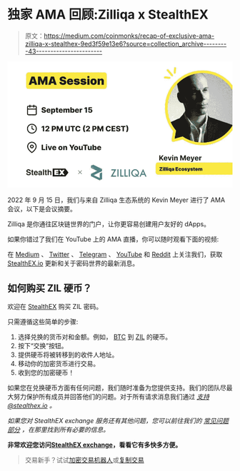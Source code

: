 # 独家 AMA 回顾:Zilliqa x StealthEX

> 原文：<https://medium.com/coinmonks/recap-of-exclusive-ama-zilliqa-x-stealthex-9ed3f59e13e6?source=collection_archive---------43----------------------->

![](img/83e532e6dc2c0dbeea0e240ee684e06c.png)

2022 年 9 月 15 日，我们与来自 Zilliqa 生态系统的 Kevin Meyer 进行了 AMA 会议，以下是会议摘要。

Zilliqa 是你通往区块链世界的门户，让你更容易创建用户友好的 dApps。

如果你错过了我们在 YouTube 上的 AMA 直播，你可以随时观看下面的视频:

在 [Medium](https://stealthex-io.medium.com/) 、 [Twitter](https://twitter.com/Stealthex_io) 、 [Telegram](https://t.me/StealthEX) 、 [YouTube](https://www.youtube.com/channel/UCeES_XBesX76ge7xf1meuSw) 和 [Reddit](https://www.reddit.com/user/Stealthex_io) 上关注我们，获取 [StealthEX.io](https://stealthex.io/) 更新和关于密码世界的最新消息。

## 如何购买 ZIL 硬币？

欢迎在 [StealthEX](https://stealthex.io/) 购买 ZIL 密码。

只需遵循这些简单的步骤:

1.  选择兑换的货币对和金额。例如， [BTC](https://stealthex.io/coin/bitcoin/) 到 [ZIL](https://stealthex.io/coin/zilliqa/) 的硬币。
2.  按下“交换”按钮。
3.  提供硬币将被转移到的收件人地址。
4.  移动你的加密货币进行交易。
5.  收到您的加密硬币！

如果您在兑换硬币方面有任何问题，我们随时准备为您提供支持。我们的团队尽最大努力保护所有成员并回答他们的问题。对于所有请求消息我们通过 [*支持@stealthex.io*](mailto:support@stealthex.io) *。*

*如果您对 StealthEX exchange 服务还有其他问题，您可以前往我们的* [*常见问题部分*](https://stealthex.io/faq) *，在那里找到所有必要的信息。*

**非常欢迎您访问**[**StealthEX exchange**](https://stealthex.io/)**，看看它有多快多方便。**

> 交易新手？试试[加密交易机器人](/coinmonks/crypto-trading-bot-c2ffce8acb2a)或[复制交易](/coinmonks/top-10-crypto-copy-trading-platforms-for-beginners-d0c37c7d698c)